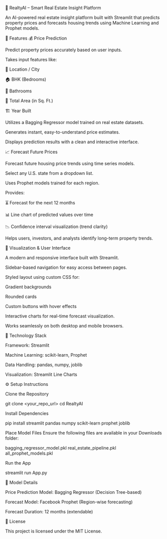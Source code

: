 🏡 RealtyAI – Smart Real Estate Insight Platform

An AI-powered real estate insight platform built with Streamlit that predicts property prices and forecasts housing trends using Machine Learning and Prophet models.

🚀 Features
💰 Price Prediction

Predict property prices accurately based on user inputs.

Takes input features like:

📍 Location / City

🏠 BHK (Bedrooms)

🚿 Bathrooms

📏 Total Area (in Sq. Ft.)

🏗 Year Built

Utilizes a Bagging Regressor model trained on real estate datasets.

Generates instant, easy-to-understand price estimates.

Displays prediction results with a clean and interactive interface.

📈 Forecast Future Prices

Forecast future housing price trends using time series models.

Select any U.S. state from a dropdown list.

Uses Prophet models trained for each region.

Provides:

⏳ Forecast for the next 12 months

📊 Line chart of predicted values over time

📉 Confidence interval visualization (trend clarity)

Helps users, investors, and analysts identify long-term property trends.

🎨 Visualization & User Interface

A modern and responsive interface built with Streamlit.

Sidebar-based navigation for easy access between pages.

Styled layout using custom CSS for:

Gradient backgrounds

Rounded cards

Custom buttons with hover effects

Interactive charts for real-time forecast visualization.

Works seamlessly on both desktop and mobile browsers.

🧰 Technology Stack

Framework: Streamlit

Machine Learning: scikit-learn, Prophet

Data Handling: pandas, numpy, joblib

Visualization: Streamlit Line Charts

⚙️ Setup Instructions

Clone the Repository

git clone <your_repo_url>
cd RealtyAI


Install Dependencies

pip install streamlit pandas numpy scikit-learn prophet joblib


Place Model Files
Ensure the following files are available in your Downloads folder:

bagging_regressor_model.pkl
real_estate_pipeline.pkl
all_prophet_models.pkl


Run the App

streamlit run App.py

🧠 Model Details

Price Prediction Model: Bagging Regressor (Decision Tree-based)

Forecast Model: Facebook Prophet (Region-wise forecasting)

Forecast Duration: 12 months (extendable)

🪪 License

This project is licensed under the MIT License.
